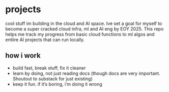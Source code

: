 # projects
cool stuff im building in the cloud and AI space. Ive set a goal for myself to become a super cracked cloud infra, ml and AI eng by EOY 2025. This repo helps me track my progress from basic cloud functions to ml algos and entiire AI projects that can run locally. 

## how i work

- build fast, break stuff, fix it cleaner
- learn by doing, not just reading docs (though docs are very important. Shoutout to substack for just existing)
- keep it fun. if it’s boring, i’m doing it wrong


